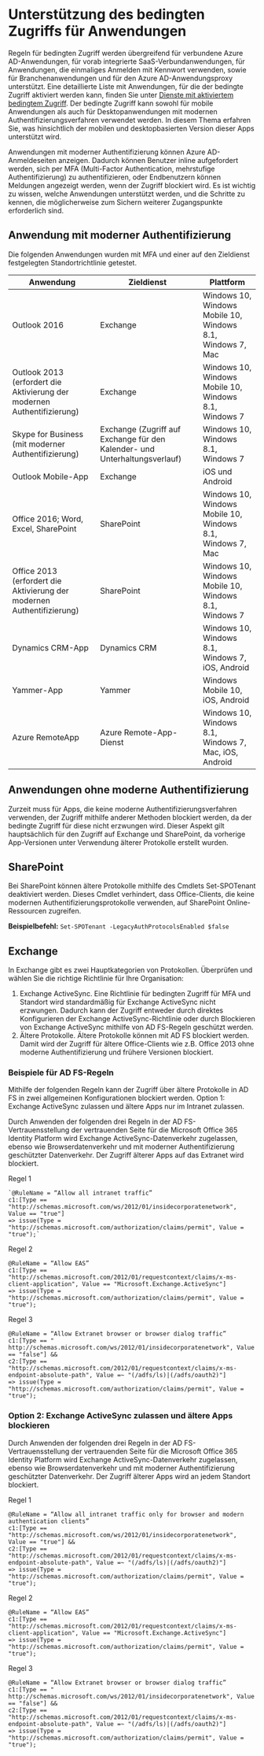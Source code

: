 
<properties
	pageTitle="Bedingter Zugriff – unterstützte Anwendungen | Microsoft Azure"
	description="Mit der bedingten Zugriffssteuerung überprüft Azure Active Directory die besonderen Bedingungen, die Sie beim Authentifizieren des Benutzers und vor dem Gewähren des Zugriffs auf die Anwendung auswählen. Nachdem diese Bedingungen erfüllt sind, wird der Benutzer authentifiziert und erhält Zugriff auf die Anwendung."
    services="active-directory"
	documentationCenter=""
	authors="femila"
	manager="swadhwa"
	editor=""/>

<tags
	ms.service="active-directory"
	ms.devlang="na"
	ms.topic="article"
    ms.tgt_pltfrm="na"
    ms.workload="identity" 
	ms.date="06/23/2016"
	ms.author="femila"/>


# Unterstützung des bedingten Zugriffs für Anwendungen

Regeln für bedingten Zugriff werden übergreifend für verbundene Azure AD-Anwendungen, für vorab integrierte SaaS-Verbundanwendungen, für Anwendungen, die einmaliges Anmelden mit Kennwort verwenden, sowie für Branchenanwendungen und für den Azure AD-Anwendungsproxy unterstützt. Eine detaillierte Liste mit Anwendungen, für die der bedingte Zugriff aktiviert werden kann, finden Sie unter [Dienste mit aktiviertem bedingtem Zugriff](active-directory-conditional-access-technical-reference.md#Services-enabled-with-conditional-access). Der bedingte Zugriff kann sowohl für mobile Anwendungen als auch für Desktopanwendungen mit modernen Authentifizierungsverfahren verwendet werden. In diesem Thema erfahren Sie, was hinsichtlich der mobilen und desktopbasierten Version dieser Apps unterstützt wird.

 Anwendungen mit moderner Authentifizierung können Azure AD-Anmeldeseiten anzeigen. Dadurch können Benutzer inline aufgefordert werden, sich per MFA (Multi-Factor Authentication, mehrstufige Authentifizierung) zu authentifizieren, oder Endbenutzern können Meldungen angezeigt werden, wenn der Zugriff blockiert wird. Es ist wichtig zu wissen, welche Anwendungen unterstützt werden, und die Schritte zu kennen, die möglicherweise zum Sichern weiterer Zugangspunkte erforderlich sind.

## Anwendung mit moderner Authentifizierung
Die folgenden Anwendungen wurden mit MFA und einer auf den Zieldienst festgelegten Standortrichtlinie getestet.

| Anwendung | Zieldienst | Plattform |
|--------------|-----------------|----------------------------------------------------------------|
| Outlook 2016 | Exchange | Windows 10, Windows Mobile 10, Windows 8.1, Windows 7, Mac |
| Outlook 2013 (erfordert die Aktivierung der modernen Authentifizierung)| Exchange |Windows 10, Windows Mobile 10, Windows 8.1, Windows 7|
|Skype for Business (mit moderner Authentifizierung)|Exchange (Zugriff auf Exchange für den Kalender- und Unterhaltungsverlauf)| Windows 10, Windows 8.1, Windows 7 |
|Outlook Mobile-App|Exchange| iOS und Android |
|Office 2016; Word, Excel, SharePoint|SharePoint| Windows 10, Windows Mobile 10, Windows 8.1, Windows 7, Mac |
|Office 2013 (erfordert die Aktivierung der modernen Authentifizierung)|SharePoint|Windows 10, Windows Mobile 10, Windows 8.1, Windows 7|
|Dynamics CRM-App|Dynamics CRM| Windows 10, Windows 8.1, Windows 7, iOS, Android|
| Yammer-App|Yammer| Windows Mobile 10, iOS, Android|
|Azure RemoteApp|Azure Remote-App-Dienst|Windows 10, Windows 8.1, Windows 7, Mac, iOS, Android|

## Anwendungen ohne moderne Authentifizierung

Zurzeit muss für Apps, die keine moderne Authentifizierungsverfahren verwenden, der Zugriff mithilfe anderer Methoden blockiert werden, da der bedingte Zugriff für diese nicht erzwungen wird. Dieser Aspekt gilt hauptsächlich für den Zugriff auf Exchange und SharePoint, da vorherige App-Versionen unter Verwendung älterer Protokolle erstellt wurden.

## SharePoint
Bei SharePoint können ältere Protokolle mithilfe des Cmdlets Set-SPOTenant deaktiviert werden. Dieses Cmdlet verhindert, dass Office-Clients, die keine modernen Authentifizierungsprotokolle verwenden, auf SharePoint Online-Ressourcen zugreifen.

**Beispielbefehl:** `Set-SPOTenant -LegacyAuthProtocolsEnabled $false`
 
## Exchange

In Exchange gibt es zwei Hauptkategorien von Protokollen. Überprüfen und wählen Sie die richtige Richtlinie für Ihre Organisation:

1. Exchange ActiveSync. Eine Richtlinie für bedingten Zugriff für MFA und Standort wird standardmäßig für Exchange ActiveSync nicht erzwungen. Dadurch kann der Zugriff entweder durch direktes Konfigurieren der Exchange ActiveSync-Richtlinie oder durch Blockieren von Exchange ActiveSync mithilfe von AD FS-Regeln geschützt werden.
2. Ältere Protokolle. Ältere Protokolle können mit AD FS blockiert werden. Damit wird der Zugriff für ältere Office-Clients wie z.B. Office 2013 ohne moderne Authentifizierung und frühere Versionen blockiert.


### Beispiele für AD FS-Regeln
Mithilfe der folgenden Regeln kann der Zugriff über ältere Protokolle in AD FS in zwei allgemeinen Konfigurationen blockiert werden. Option 1: Exchange ActiveSync zulassen und ältere Apps nur im Intranet zulassen.

Durch Anwenden der folgenden drei Regeln in der AD FS-Vertrauensstellung der vertrauenden Seite für die Microsoft Office 365 Identity Platform wird Exchange ActiveSync-Datenverkehr zugelassen, ebenso wie Browserdatenverkehr und mit moderner Authentifizierung geschützter Datenverkehr. Der Zugriff älterer Apps auf das Extranet wird blockiert.

Regel 1

    `@RuleName = “Allow all intranet traffic”
	c1:[Type == "http://schemas.microsoft.com/ws/2012/01/insidecorporatenetwork", Value == "true"] 
	=> issue(Type = "http://schemas.microsoft.com/authorization/claims/permit", Value = "true");`

Regel 2

    @RuleName = “Allow EAS”
	c1:[Type == "http://schemas.microsoft.com/2012/01/requestcontext/claims/x-ms-client-application", Value == "Microsoft.Exchange.ActiveSync"] 
	=> issue(Type = "http://schemas.microsoft.com/authorization/claims/permit", Value = "true");

Regel 3

	@RuleName = “Allow Extranet browser or browser dialog traffic”
	c1:[Type == " http://schemas.microsoft.com/ws/2012/01/insidecorporatenetwork", Value == "false"] && 
	c2:[Type == "http://schemas.microsoft.com/2012/01/requestcontext/claims/x-ms-endpoint-absolute-path", Value =~ "(/adfs/ls)|(/adfs/oauth2)"] 
	=> issue(Type = "http://schemas.microsoft.com/authorization/claims/permit", Value = "true");

### Option 2: Exchange ActiveSync zulassen und ältere Apps blockieren 
Durch Anwenden der folgenden drei Regeln in der AD FS-Vertrauensstellung der vertrauenden Seite für die Microsoft Office 365 Identity Platform wird Exchange ActiveSync-Datenverkehr zugelassen, ebenso wie Browserdatenverkehr und mit moderner Authentifizierung geschützter Datenverkehr. Der Zugriff älterer Apps wird an jedem Standort blockiert.

Regel 1

    @RuleName = “Allow all intranet traffic only for browser and modern authentication clients”
	c1:[Type == "http://schemas.microsoft.com/ws/2012/01/insidecorporatenetwork", Value == "true"] && 
	c2:[Type == "http://schemas.microsoft.com/2012/01/requestcontext/claims/x-ms-endpoint-absolute-path", Value =~ "(/adfs/ls)|(/adfs/oauth2)"] 
	=> issue(Type = "http://schemas.microsoft.com/authorization/claims/permit", Value = "true");


Regel 2

    @RuleName = “Allow EAS”
	c1:[Type == "http://schemas.microsoft.com/2012/01/requestcontext/claims/x-ms-client-application", Value == "Microsoft.Exchange.ActiveSync"] 
	=> issue(Type = "http://schemas.microsoft.com/authorization/claims/permit", Value = "true");


Regel 3

    @RuleName = “Allow Extranet browser or browser dialog traffic”
	c1:[Type == " http://schemas.microsoft.com/ws/2012/01/insidecorporatenetwork", Value == "false"] && 
	c2:[Type == "http://schemas.microsoft.com/2012/01/requestcontext/claims/x-ms-endpoint-absolute-path", Value =~ "(/adfs/ls)|(/adfs/oauth2)"] 
	=> issue(Type = "http://schemas.microsoft.com/authorization/claims/permit", Value = "true");

<!---HONumber=AcomDC_0629_2016-->